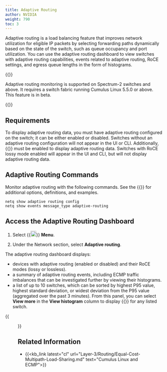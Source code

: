 ```yaml
---
title: Adaptive Routing
author: NVIDIA
weight: 790
toc: 3
---
```


Adaptive routing is a load balancing feature that improves network utilization for eligible IP packets by selecting forwarding paths dynamically based on the state of the switch, such as queue occupancy and port utilization. You can use the adaptive routing dashboard to view switches with adaptive routing capabilities, events related to adaptive routing, RoCE settings, and egress queue lengths in the form of histograms.

{{<notice note>}}

Adaptive routing monitoring is supported on Spectrum-2 switches and above. It requires a switch fabric running Cumulus Linux 5.5.0 or above. This feature is in beta.

{{</notice>}}

## Requirements

To display adaptive routing data, you must have adaptive routing configured on the switch; it can be either enabled or disabled. Switches without an adaptive routing configuration will not appear in the UI or CLI. Additionally, {{<exlink url="https://docs.nvidia.com/networking-ethernet-software/cumulus-linux/Layer-1-and-Switch-Ports/Quality-of-Service/RDMA-over-Converged-Ethernet-RoCE/" text="RoCE lossless mode">}} must be enabled to display adaptive routing data. Switches with RoCE lossy mode enabled will appear in the UI and CLI, but will not display adaptive routing data.

## Adaptive Routing Commands

Monitor adaptive routing with the following commands. See the {{<link title="show/#netq-show-adaptive-routing-config" text="command line reference">}} for additional options, definitions, and examples.

```
netq show adaptive routing config
netq show events message_type adaptive-routing
```

## Access the Adaptive Routing Dashboard

1. Select {{<img src="https://icons.cumulusnetworks.com/01-Interface-Essential/03-Menu/navigation-menu.svg" height="18" width="18">}} **Menu**.

2. Under the Network section, select **Adaptive routing**.

The adaptive routing dashboard displays:

- devices with adaptive routing (enabled or disabled) and their RoCE modes (lossy or lossless).
- a summary of adaptive routing events, including ECMP traffic imbalances that can be investigated further by viewing their histograms.
- a list of up to 10 switches, which can be sorted by highest P95 value, highest standard deviation, or widest deviation from the P95 value (aggregated over the past 3 minutes). From this panel, you can select **View more** in the **View histogram** column to display {{<link title="Switches/#view-queue-lengths-in-histograms" text="queue lengths in the form of histograms">}} for any listed switch.

{{<figure src="/images/netq/ar-dashboard-480.png" alt="adaptive routing dashboard displaying two devices with AR enabled" width="1100">}}

## Related Information

- {{<kb_link latest="cl" url="Layer-3/Routing/Equal-Cost-Multipath-Load-Sharing.md" text="Cumulus Linux and ECMP">}}
